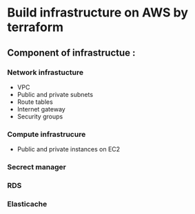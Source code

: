 # Build infrastructure on AWS by terraform

## Component of infrastructue :
### Network infrastucture 
-  VPC
-  Public and private subnets
-  Route tables
-  Internet gateway
-  Security groups

### Compute infrastrucure
 - Public and private instances on EC2

### Secrect manager
### RDS
### Elasticache
